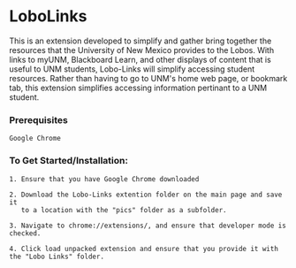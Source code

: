 # LoboLinks
This is an extension developed to simplify and gather bring together the resources that the University of New Mexico provides to the Lobos. With links to myUNM, Blackboard Learn, and other displays of content that is useful to UNM students, Lobo-Links will simplify accessing student resources. Rather than having to go to UNM's home web page, or bookmark tab, this extension simplifies accessing information pertinant to a UNM student. 
### Prerequisites
```
Google Chrome
```
### To Get Started/Installation: 
```
1. Ensure that you have Google Chrome downloaded
```
```
2. Download the Lobo-Links extention folder on the main page and save it 
   to a location with the "pics" folder as a subfolder.
```
```
3. Navigate to chrome://extensions/, and ensure that developer mode is checked.
```
```
4. Click load unpacked extension and ensure that you provide it with the "Lobo Links" folder. 
```

